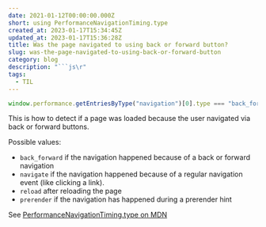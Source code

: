```yaml
---
date: 2021-01-12T00:00:00.000Z
short: using PerformanceNavigationTiming.type
created_at: 2023-01-17T15:34:45Z
updated_at: 2023-01-17T15:36:28Z
title: Was the page navigated to using back or forward button?
slug: was-the-page-navigated-to-using-back-or-forward-button
category: blog
description: "```js\r"
tags:
  - TIL
---
```



```js
window.performance.getEntriesByType("navigation")[0].type === "back_forward";
```

This is how to detect if a page was loaded because the user navigated via back or forward buttons.

Possible values:
 - `back_forward` if the navigation happened because of a back or forward navigation
- `navigate` if the navigation happened because of a regular navigation event (like clicking a link).
- `reload` after reloading the page
- `prerender` if the navigation has happened during a prerender hint

See [PerformanceNavigationTiming.type on MDN](https://developer.mozilla.org/en-US/docs/Web/API/PerformanceNavigationTiming/type)